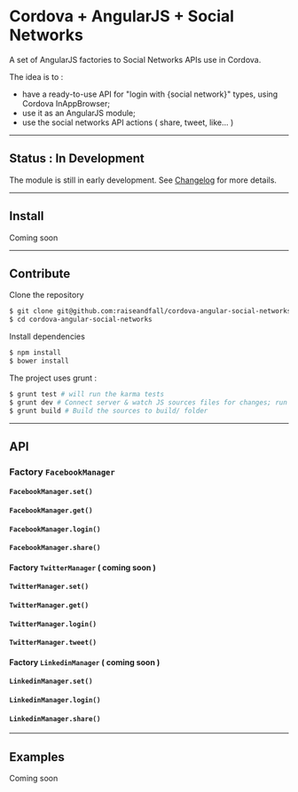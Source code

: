 Cordova + AngularJS + Social Networks
=====================================

A set of AngularJS factories to Social Networks APIs use in Cordova.

The idea is to :
* have a ready-to-use API for "login with {social network}" types, using Cordova InAppBrowser;
* use it as an AngularJS module;
* use the social networks API actions ( share, tweet, like... )

---

## Status : In Development
The module is still in early development.
See [Changelog](https://github.com/raiseandfall/cordova-angular-social-networks/blob/master/CHANGELOG.md) for more details.

---

## Install
Coming soon

---

## Contribute
Clone the repository
```bash
$ git clone git@github.com:raiseandfall/cordova-angular-social-networks.git
$ cd cordova-angular-social-networks
```

Install dependencies
```bash
$ npm install
$ bower install
```

The project uses grunt :
```bash
$ grunt test # will run the karma tests
$ grunt dev # Connect server & watch JS sources files for changes; run tests if source files change
$ grunt build # Build the sources to build/ folder
```

---

## API
### Factory `FacebookManager`
#### `FacebookManager.set()`

#### `FacebookManager.get()`

#### `FacebookManager.login()`

#### `FacebookManager.share()`


#### Factory `TwitterManager` ( coming soon )
#### `TwitterManager.set()`

#### `TwitterManager.get()`

#### `TwitterManager.login()`

#### `TwitterManager.tweet()`


#### Factory `LinkedinManager` ( coming soon )
#### `LinkedinManager.set()`

#### `LinkedinManager.login()`

#### `LinkedinManager.share()`

---

## Examples
Coming soon
